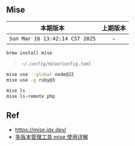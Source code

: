 ## Mise

|本期版本|上期版本
|:---:|:---:
`Sun Mar 16 13:42:14 CST 2025` | -

```bash
brew install mise
```

> `~/.config/mise/config.toml`

```bash
mise use --global node@22
mise use -g ruby@3
```



```bash
mise ls
mise ls-remote php
```



## Ref



* <https://mise.jdx.dev/>
* [多版本管理工具 mise 使用详解](https://unsafe.sh/go-300080.html)
